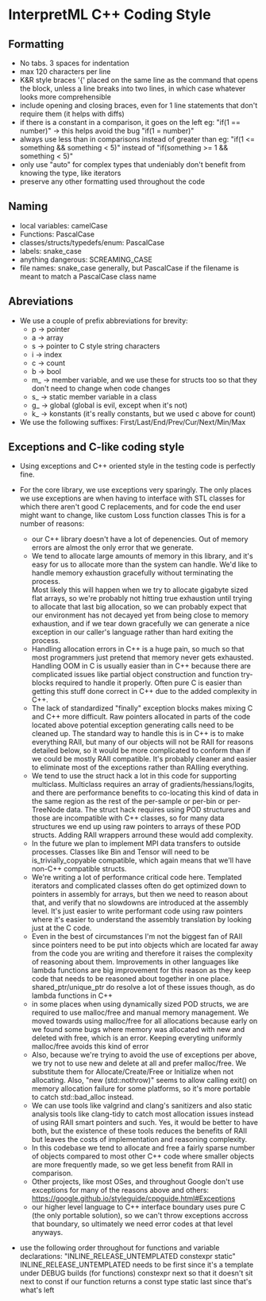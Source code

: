 # InterpretML C++ Coding Style

## Formatting

- No tabs. 3 spaces for indentation
- max 120 characters per line
- K&R style braces '{' placed on the same line as the command that opens the block, unless a line
  breaks into two lines, in which case whatever looks more comprehensible
- include opening and closing braces, even for 1 line statements that don't require them (it helps with diffs)
- if there is a constant in a comparison, it goes on the left 
  eg: "if(1 == number)" -> this helps avoid the bug "if(1 = number)"
- always use less than in comparisons instead of greater than
  eg: "if(1 <= something && something < 5)" instead of "if(something >= 1 && something < 5)"
- only use "auto" for complex types that undeniably don't benefit from knowing the type, like iterators
- preserve any other formatting used throughout the code

## Naming

- local variables: camelCase
- Functions: PascalCase
- classes/structs/typedefs/enum: PascalCase
- labels: snake_case
- anything dangerous: SCREAMING_CASE
- file names: snake_case generally, but PascalCase if the filename is meant to match a PascalCase class name

## Abreviations

- We use a couple of prefix abbreviations for brevity:
  - p -> pointer
  - a -> array
  - s -> pointer to C style string characters
  - i -> index
  - c -> count
  - b -> bool
  - m_ -> member variable, and we use these for structs too so that they don't need to change when code changes
  - s_ -> static member variable in a class
  - g_ -> global (global is evil, except when it's not)
  - k_ -> konstants (it's really constants, but we used c above for count)
- We use the following suffixes: First/Last/End/Prev/Cur/Next/Min/Max

## Exceptions and C-like coding style

- Using exceptions and C++ oriented style in the testing code is perfectly fine.
- For the core library, we use exceptions very sparingly. The only places we use exceptions are when
  having to interface with STL classes for which there aren't good C replacements, and for code the end user might
  want to change, like custom Loss function classes
  This is for a number of reasons:
    - our C++ library doesn't have a lot of depenencies.  Out of memory errors are almost the only error that
      we generate.
    - We tend to allocate large amounts of memory in this library, and it's easy for us to allocate more than the
      system can handle.  We'd like to handle memory exhaustion gracefully without terminating the process.  
      Most likely this will happen when we try to allocate gigabyte sized flat arrays, so we're probably
      not hitting true exhaustion until trying to allocate that last big allocation, so we can probably expect 
      that our environment has not decayed yet from being close to memory exhaustion, and if we tear down 
      gracefully we can generate a nice exception in our caller's language rather than hard exiting the process.
    - Handling allocation errors in C++ is a huge pain, so much so that most programmers just pretend that memory
      never gets exhausted.  Handling OOM in C is usually easier than in C++ because there are complicated issues
      like partial object construction and function try-blocks required to handle it properly.  Often pure C is
      easier than getting this stuff done correct in C++ due to the added complexity in C++.
    - The lack of standardized "finally" exception blocks makes mixing C and C++ more difficult. Raw pointers
      allocated in parts of the code located above potential exception generating calls need to be cleaned up.
      The standard way to handle this is in C++ is to make everything RAII, but many of our objects will not be RAII
      for reasons detailed below, so it would be more complicated to conform than if we could be mostly RAII 
      compatible.  It's probably cleaner and easier to eliminate most of the exceptions rather than RAIIing everything.
    - We tend to use the struct hack a lot in this code for supporting multiclass.  Multiclass requires an array
      of gradients/hessians/logits, and there are performance benefits to co-locating this kind of data in the same 
      region as the rest of the per-sample or per-bin or per-TreeNode data.  The struct hack requires using POD
      structures and those are incompatible with C++ classes, so for many data structures we end up using
      raw pointers to arrays of these POD structs.  Adding RAII wrappers arround these would add complexity.
    - In the future we plan to implement MPI data transfers to outside processes.  Classes like Bin
      and Tensor will need to be is_trivially_copyable compatible, which again means that we'll have
      non-C++ compatible structs.
    - We're writing a lot of performance critical code here. Templated iterators and complicated classes often
      do get optimized down to pointers in assembly for arrays, but then we need to reason about that, and verify 
      that no slowdowns are introduced at the assembly level.  It's just easier to write performant code using raw
      pointers where it's easier to understand the assembly translation by looking just at the C code.
    - Even in the best of circumstances I'm not the biggest fan of RAII since pointers need to be put
      into objects which are located far away from the code you are writing and therefore it raises the complexity
      of reasoning about them. Improvements in other languages like lambda functions are big improvement for this 
      reason as they keep code that needs to be reasoned about together in one place.  shared_ptr/unique_ptr 
      do resolve a lot of these issues though, as do lambda functions in C++
    - in some places when using dynamically sized POD structs, we are required to use malloc/free and manual memory
      management.  We moved towards using malloc/free for all allocations because early on we found some bugs where
      memory was allocated with new and deleted with free, which is an error.  Keeping everyting uniformly 
      malloc/free avoids this kind of error
    - Also, because we're trying to avoid the use of exceptions per above, we try not to use new and delete at all
      and prefer malloc/free.  We substitute them for Allocate/Create/Free or Initialize when not allocating.  Also,
      "new (std::nothrow)" seems to allow calling exit() on memory allocation failure for some platforms, so it's
      more portable to catch std::bad_alloc instead.
    - We can use tools like valgrind and clang's sanitizers and also static analysis tools like clang-tidy to 
      catch most allocation issues instead of using RAII smart pointers and such.  Yes, it would be better to 
      have both, but the existence of these tools reduces the benefits of RAII but leaves the costs of 
      implementation and reasoning complexity.
    - In this codebase we tend to allocate and free a fairly sparse number of objects compared to most other C++
      code where smaller objects are more frequently made, so we get less benefit from RAII in comparison.
    - Other projects, like most OSes, and throughout Google don't use exceptions for many of the reasons above
      and others: https://google.github.io/styleguide/cppguide.html#Exceptions
    - our higher level language to C++ interface boundary uses pure C (the only portable solution), so we can't 
      throw exceptions accross that boundary, so ultimately we need error codes at that level anyways.

- use the following order throughout for functions and variable declarations: 
  "INLINE_RELEASE_UNTEMPLATED constexpr static"
  INLINE_RELEASE_UNTEMPLATED needs to be first since it's a template under DEBUG builds (for functions)
  constexpr next so that it doesn't sit next to const if our function returns a const type
  static last since that's what's left

